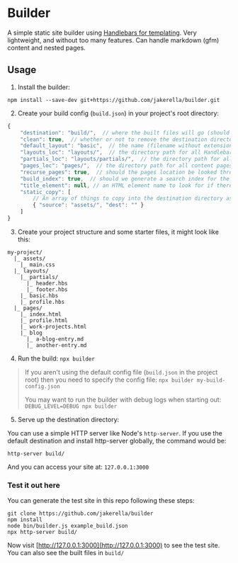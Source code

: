 # Builder

A simple static site builder using [Handlebars for templating](https://handlebarsjs.com/). Very lightweight, and without too many features. Can handle markdown (gfm) content and nested pages.

## Usage

1. Install the builder:

`npm install --save-dev git+https://github.com/jakerella/builder.git`

2. Create your build config (`build.json`) in your project's root directory:

```js
{
    "destination": "build/",  // where the built files will go (should be empty or not exist yet)
    "clean": true,  // whether or not to remove the destination directory before starting
    "default_layout": "basic",  // the name (filename without extension) of the default Handlebars layout pages should use
    "layouts_loc": "layouts/",  // the directory path for all Handlebars layouts
    "partials_loc": "layouts/partials/",  // the directory path for all Handlebars partials (header, footer, nav, etc)
    "pages_loc": "pages/",  // the directory path for all content pages
    "recurse_pages": true,  // should the pages location be looked through recursively?
    "build_index": true,  // should we generate a search index for the HTML files generated?
    "title_element": null, // an HTML element name to look for if there is no title in front matter (i.e. "h2")
    "static_copy": [
        // An array of things to copy into the destination directory as-is (like CSS, client side JS, etc)
        { "source": "assets/", "dest": "" }
    ]
}
```

3. Create your project structure and some starter files, it might look like this:

```
my-project/
  |_ assets/
    |_ main.css
  |_ layouts/
    |_ partials/
      |_ header.hbs
      |_ footer.hbs
    |_ basic.hbs
    |_ profile.hbs
  |_ pages/
    |_ index.html
    |_ profile.html
    |_ work-projects.html
    |_ blog
      |_ a-blog-entry.md
      |_ another-entry.md
```

4. Run the build: `npx builder`

> If you aren't using the default config file (`build.json` in the project root) then you need to specify the config file: `npx builder my-build-config.json`
>   
> You may want to run the builder with debug logs when starting out: `DEBUG_LEVEL=DEBUG npx builder`

5. Serve up the destination directory:

You can use a simple HTTP server like Node's `http-server`. If you use the default destination and install http-server globally, the command would be:

`http-server build/`

And you can access your site at: `127.0.0.1:3000`

### Test it out here

You can generate the test site in this repo following these steps:

```
git clone https://github.com/jakerella/builder
npm install
node bin/builder.js example_build.json
npx http-server build/
```

Now visit [http://127.0.0.1:3000](http://127.0.0.1:3000) to see the test site. You can also see the built files in `build/`

